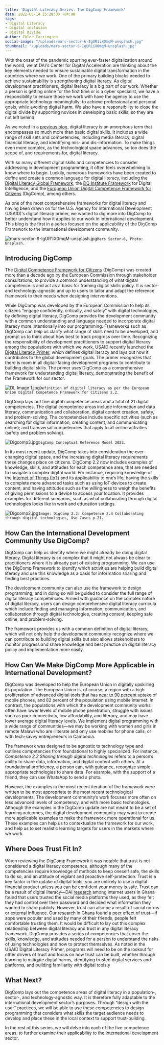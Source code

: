 ```yaml
---
title: 'Digital Literacy Series: The DigComp Framework'
date: 2022-06-14 15:28:00 -04:00
tags:
- Digital Literacy
- Digital inclusion
- Digital Divide
Author: Chloe Carrington
social-image: "/uploads/mars-sector-6-IgUR1iX0mqM-unsplash.jpg"
thumbnail: "/uploads/mars-sector-6-IgUR1iX0mqM-unsplash.jpg"
---
```


With the onset of the pandemic spurring ever-faster digitalization around the world, we at DAI's Center for Digital Acceleration are thinking about the key elements needed to ensure sustainable digital transformation in the countries where we work. One of the primary building blocks needed to achieve sustainability is strengthening digital literacy. As digital development practitioners, digital literacy is a big part of our work. Whether a person is getting online for the first time or is a cyber specialist, we have a responsibility to ensure those we work with have the agency to use the appropriate technology meaningfully: to achieve professional and personal goals, while avoiding digital harm. We also have a responsibility to close the digital divide by supporting novices in developing basic skills, so they are not left behind.

<!--more-->

As we noted in a [previous blog](https://dai-global-digital.com/defining-and-exploring-digital-literacy-in-digital-development.html), digital literacy is an amorphous term that encompasses so much more than basic digital skills. It includes a wide range of skill sets and competencies, including media literacy, digital financial literacy, and identifying mis- and dis-information. To make things even more complex, as the technological space advances, so too does the scope of, and requirements for, digital literacy. 

With so many different digital skills and competencies to consider addressing in development programming, it often feels overwhelming to know where to begin. Luckily, numerous frameworks have been created to define and create a common language for digital literacy, including the [Digital Literacy Global Framework](http://uis.unesco.org/sites/default/files/documents/ip51-global-framework-reference-digital-literacy-skills-2018-en.pdf), the [DQ Institute Framework](https://www.dqinstitute.org/global-standards/) for Digital Intelligence, and the [European Union Digital Competence Framework for Citizens](https://publications.jrc.ec.europa.eu/repository/handle/JRC128415) (DigComp), among others. 

As one of the most comprehensive frameworks for digital literacy and having been drawn on for the U.S. Agency for International Development (USAID)'s digital literacy primer, we wanted to dig more into DigComp to better understand how it applies to our work in international development. This blog is the first in a series focused on the applicability of the DigComp Framework to the international development community.

![mars-sector-6-IgUR1iX0mqM-unsplash.jpg](/uploads/mars-sector-6-IgUR1iX0mqM-unsplash.jpg)`Mars Sector-6, Photo: Unsplash.`

## Introducing DigComp

The [Digital Competence Framework for Citizens](https://publications.jrc.ec.europa.eu/repository/handle/JRC128415) (DigComp) was created more than a decade ago by the European Commission through stakeholder consultations, to provide a common understanding of what digital competence is and act as a basis for framing digital skills policy. It is sector- and technology-agnostic and up to users to tailor and adapt the reference framework to their needs when designing interventions. 

While DigComp was developed by the European Commission to help its citizens “engage confidently, critically, and safely” with digital technologies, by defining digital literacy, DigComp provides the development community with a common understanding and language needed to incorporate digital literacy more intentionally into our programming. Frameworks such as DigComp can help us clarify what range of skills need to be developed, and prompt us to think about how best to track progress over time. Recognizing the responsibility of development practitioners to support digital literacy among the populations with which we work, USAID recently launched the [Digital Literacy Primer](https://www.usaid.gov/digital-development/digital-literacy-primer), which defines digital literacy and lays out how it contributes to the global development goals. The primer recognizes that there is room in all digital-facing development programs to contribute to building digital skills. The primer uses DigComp as a comprehensive framework for understanding digital literacy, demonstrating the benefit of the Framework for our sector.

![DL Image 1.jpg](/uploads/DL%20Image%201.jpg)`Definition of digital literacy as per the European Union Digital Competence Framework for Citizens 2.2.`

DigComp lays out five digital competence areas and a total of 21 digital competencies. The digital competence areas include information and data literacy, communication and collaboration, digital content creation, safety, and problem-solving. The competencies include specific activities (such as searching for digital information, creating content, and communicating online); and transversal competencies that apply to all online activities (safety and problem solving). 

![Digcomp3.jpg](/uploads/Digcomp3.jpg)`DigComp Conceptual Reference Model 2022.`

In its most recent update, DigComp takes into consideration the ever-changing digital space, and the increasing digital literacy requirements these changes place on citizens. DigComp 2.2 now includes examples of knowledge, skills, and attitudes for each competence area, that are needed to navigate a complex digital world. For instance, requiring knowledge of the [Internet of Things (IoT)](https://en.wikipedia.org/wiki/Internet_of_things) and its applicability to one’s life, having the skills to complete more advanced tasks such as using IoT devices to create content, and having attitudes such as the willingness to weigh the benefits of giving permissions to a device to access your location. It provides examples for different scenarios, such as what collaborating through digital technologies looks like in work and education settings. 

![Digcomp2.jpg](/uploads/Digcomp2.jpg)`Image: DigComp 2.2: Competence 2.4 Collaborating through digital technologies, Use Cases p.21.`

## How Can the International Development Community Use DigComp? 
 
DigComp can help us identify where we might already be doing digital literacy. Digital literacy is so complex that it might not always be clear to practitioners where it is already part of existing programming. We can use the DigComp Framework to identify which activities are helping build digital literacy and use this knowledge as a basis for information sharing and finding best practices. 
 
The development community can also use the framework to design programming, and in doing so will be guided to consider the full range of digital literacy competencies. Armed with guidance on the complex nature of digital literacy, users can design comprehensive digital literacy curricula which include finding and managing information, communication, and collaboration through digital technologies, creating content, keeping safe online, and problem-solving. 

The framework provides us with a common definition of digital literacy, which will not only help the development community recognize where we can contribute to building digital skills but also allows stakeholders to monitor progress and share knowledge and best practice on digital literacy policy and implementation more easily. 

## How Can We Make DigComp More Applicable in International Development?

DigComp was developed to help the European Union in digitally upskilling its population. The European Union is, of course, a region with a high proliferation of advanced digital tools that has [near to 90 percent](https://www.gsma.com/mobileeconomy/wp-content/uploads/2021/09/GSMA_ME_Europe_2021_R_Web_Singles.pdf) uptake of mobile phones, and 82 percent of the population using mobile internet. In contrast, the populations with which the development community works often have lower levels of mobile phone penetration, struggle with issues such as poor connectivity, low affordability, and literacy, and may have lower average digital literacy levels. We implement digital programming with a wide range of communities—we may be working with women and girls in remote Malawi who are illiterate and only use mobiles for phone calls, or with tech-savvy entrepreneurs in Cambodia. 

The framework was designed to be agnostic to technology type and outlines competencies from foundational to highly specialized. For instance, *Competence 2.2 Sharing through digital technologies* refers to a person’s ability to share data, information, and digital content with others. At a foundational proficiency, a person can, with guidance, recognize simple appropriate technologies to share data. For example, with the support of a friend, they can use WhatsApp to send a photo. 

However, the examples in the most recent iteration of the framework were written to be most appropriate to the most recent technological developments. The development community’s work focuses more often on less advanced levels of competency, and with more basic technologies. Although the examples in the DigComp update are not meant to be a set of learning outcomes, the digital development community may want to create more applicable examples to make the framework more operational for us. These examples can help us to contextualize the framework for our work, and help us to set realistic learning targets for users in the markets where we work.

## Where Does Trust Fit In?

When reviewing the DigComp Framework it was notable that trust is not considered a digital literacy competence, although many of the competencies require knowledge of methods to keep oneself safe, the skills to do so, and an attitude of vigilant and proactive self-protection. Trust is a key factor in the uptake of digital tools; you are unlikely to use a digital financial product unless you can be confident your money is safe. Trust can be a result of digital literacy—DAI [research](https://dai-global-digital.com/what-are-user-perceptions-of-internet-trust-and-privacy-in-india-and-ghana.html) among internet users in Ghana found that users trusted the social media platforms they used, as they felt they had control over their password and decided what information they wanted to share publicly. However, trust can also be a result of social norms or external influence. Our research in Ghana found a peer effect of trust—if apps were popular and used by many of their friends, people felt comfortable trusting them. It would be difficult to lay out this complex relationship between digital literacy and trust in any digital literacy framework. DigComp provides a series of competencies that cover the skills, knowledge, and attitudes needed for a person to understand the risks of using technologies and how to protect themselves. As noted in the USAID Digital Literacy Primer, programs will need to be on the lookout for other drivers of trust and focus on how trust can be built, whether through learning to mitigate digital harms, identifying trusted digital services and platforms, and building familiarity with digital tools.y

## What Next?

DigComp lays out the competence areas of digital literacy in a population-, sector-, and technology-agnostic way. It is therefore fully adaptable to the international development sector’s purposes. Through “design with the user” practices, we will be able to use these competencies to design programming that considers what skills the target audience needs to develop and place these in the local context to support trust-building.

In the rest of this series, we will delve into each of the five competence areas, to further examine their applicability to the international development sector. 